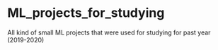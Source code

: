 # ML_projects_for_studying
All kind of small ML projects that were used for studying for past year (2019-2020)

